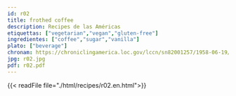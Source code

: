 ```yaml
---
id: r02
title: frothed coffee
description: Recipes de las Américas
etiquettas: ["vegetarian","vegan","gluten-free"]
ingredientes: ["coffee","sugar","vanilla"]
plato: ["beverage"]
chronam: https://chroniclingamerica.loc.gov/lccn/sn82001257/1958-06-19/ed-1/seq-4/
jpg: r02.jpg
pdf: r02.pdf
---
```


{{< readFile file="./html/recipes/r02.en.html">}}